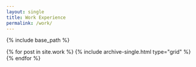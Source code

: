 ```yaml
---
layout: single
title: Work Experience
permalink: /work/
---
```


{% include base_path %}


<div class="grid__wrapper">
  {% for post in site.work %}
    {% include archive-single.html type="grid" %}
  {% endfor %}
</div>
